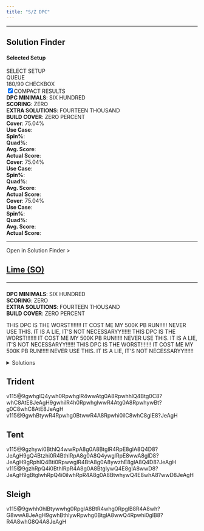 ```yaml
---
title: "S/Z DPC"
---
```

<head>
<meta name="description" content="S/Z DPC Setups and Solutions">
</head>
<hr>
<div class="solution-finder-body">
    <div class="solution-finder">
        <h2 class="solution-finder-title">Solution Finder</h2>
        <div class="solution-finder-display">
            <h4>Selected Setup</h4>
            <fumen src="v115@2gRpEewhBeRpEewhCeR4Bthlwhg0AeT4Btglwhi0R4?CeglJeAgH" height ="6">
        </div>
        <div class="solution-finder-input">
            <div class="stat">SELECT SETUP</div>
            <div class="stat">QUEUE</div>
            <div class="stat">180/90 CHECKBOX</div>
            <div class="stat"><input type="checkbox" checked></input>COMPACT RESULTS</div>
        </div>
        <div class="solution-finder-setup-info">
            <div class="stat"><strong>DPC MINIMALS</strong>: SIX HUNDRED</div>
            <div class="stat"><strong>SCORING</strong>: ZERO</div>
            <div class="stat"><strong>EXTRA SOLUTIONS</strong>: FOURTEEN THOUSAND</div>
            <div class="stat"><strong>BUILD COVER</strong>: ZERO PERCENT</div>
        </div>
        <div class="solution-finder-outputs">
            <div class="solution-finder-output-card">
                <fumen src="v115@9gRpg0zhywRpg0B8Q4hlwwAtA8h0B8R4glBtF8Q4gl?AtA8JeAgH" class="solution-finder-result-fumen">
                <div class="solution-finder-result-stats">
                    <div class="stat"><strong>Cover</strong>: 75.04%<br><strong>Use Case</strong>: <br><strong>Spin%</strong>: <br><strong>Quad%</strong>: <br><strong>Avg. Score</strong>: <br><strong>Actual Score</strong>: </div>
                </div>
            </div>
            <div class="solution-finder-output-card">
                <fumen src="v115@9gRpg0zhywRpg0B8Q4hlwwAtA8h0B8R4glBtF8Q4gl?AtA8JeAgH" class="solution-finder-result-fumen">
                <div class="solution-finder-result-stats">
                    <div class="stat"><strong>Cover</strong>: 75.04%</div>
                    <div class="stat"><strong>Use Case</strong>: </div>
                    <div class="stat"><strong>Spin%</strong>: </div>
                    <div class="stat"><strong>Quad%</strong>: </div>
                    <div class="stat"><strong>Avg. Score</strong>: </div>
                    <div class="stat"><strong>Actual Score</strong>: </div>
                </div>
            </div>
            <div class="solution-finder-output-card">
                <fumen src="v115@9gRpg0zhywRpg0B8Q4hlwwAtA8h0B8R4glBtF8Q4gl?AtA8JeAgH" class="solution-finder-result-fumen">
                <div class="solution-finder-result-stats">
                    <div class="stat"><strong>Cover</strong>: 75.04%</div>
                    <div class="stat"><strong>Use Case</strong>: </div>
                    <div class="stat"><strong>Spin%</strong>: </div>
                    <div class="stat"><strong>Quad%</strong>: </div>
                    <div class="stat"><strong>Avg. Score</strong>: </div>
                    <div class="stat"><strong>Actual Score</strong>: </div>
                </div>
            </div>
        </div>
    </div>
</div>
<hr>
<div class="dpc-setup-body">
    <div class="solution-finder-nav" onclick="console.log('panning!')"><span class="nav-text">Open in Solution Finder</span> ></div>
    <div class="dpc-setup-display">
        <a class="dpc-title" href="#so"><h2>Lime (<span class="mino">SO</span>)<hr class="small"></h2></a>
        <div class="dpc-setup-images">
            <fumen src="v115@2gRpEewhBeRpEewhCeR4Bthlwhg0AeT4Btglwhi0R4?CeglJeAgH" height=6>
            <fumen src="v115@2gRpEewhBeRpEewhywR4Bthlwhg0wwT4Btglwhi0R4?CeglJeAgH" height=6>
            <fumen src="v115@KhB8EeA8BeB8EeF8CeA8JeAgH" height=6>
        </div>
        <div class="dpc-setup-info">
            <div class="stat"><strong>DPC MINIMALS</strong>: SIX HUNDRED</div>
            <div class="stat"><strong>SCORING</strong>: ZERO</div>
            <div class="stat"><strong>EXTRA SOLUTIONS</strong>: FOURTEEN THOUSAND</div>
            <div class="stat"><strong>BUILD COVER</strong>: ZERO PERCENT</div>
        </div>
        <div class="dpc-setup-writeup">
            <p>THIS DPC IS THE WORST!!!!!!! IT COST ME MY 500K PB RUN!!!!! NEVER USE THIS. IT IS A LIE, IT'S NOT NECESSARYY!!!!!! 
            THIS DPC IS THE WORST!!!!!!! IT COST ME MY 500K PB RUN!!!!! NEVER USE THIS. IT IS A LIE, IT'S NOT NECESSARYY!!!!!! 
            THIS DPC IS THE WORST!!!!!!! IT COST ME MY 500K PB RUN!!!!! NEVER USE THIS. IT IS A LIE, IT'S NOT NECESSARYY!!!!!!</p> 
        </div>
        <div class="dpc-solutions-body">
            <details>
                <summary>Solutions</summary>
                <div>
                    <h4>Minimals</h4>
                    <div class="dpc-solutions">
                        <div class="dpc-solution-display">
                            <fumen src="v115@9gRpg0zhywRpg0B8Q4hlwwAtA8h0B8R4glBtF8Q4gl?AtA8JeAgH">
                            <div class="dpc-stats">
                                <div class="stat"><span class='with180'><strong>Cover</strong>: 75.04%</span>
                                <span class='no180'><strong>Cover</strong>: 62.70%</span></div>
                                <div class="stat"><strong>Use Case</strong>: </div>
                                <div class="stat"><strong>Spin%</strong>: </div>
                                <div class="stat"><strong>Quad%</strong>: </div>
                            </div>
                        </div>
                        <div class="dpc-solution-display">
                            <fumen src="v115@9gQ4hlzhywR4glB8Rpg0wwAtA8Q4glB8Rpg0BtF8h0?AtA8JeAgH">
                            <div class="dpc-stats">
                                <div class="stat"><strong>Cover</strong>: <span class='with180'>70.95%</span><span class='no180'>61.43%</span></div>
                                <div class="stat"><strong>Use Case</strong>: </div>
                                <div class="stat"><strong>Spin%</strong>: </div>
                                <div class="stat"><strong>Quad%</strong>: </div>
                            </div>
                        </div>
                        <div class="dpc-solution-display">
                            <fumen src="v115@9gi0zhglRpBtg0B8ilRpA8BtB8ywR4F8wwR4A8JeAg?H">
                            <div class="dpc-stats">
                                <div class="stat"><strong>Cover</strong>: <span class='with180'>53.97%</span><span class='no180'>53.97%</span></div>
                                <div class="stat"><strong>Use Case</strong>: </div>
                                <div class="stat"><strong>Spin%</strong>: </div>
                                <div class="stat"><strong>Quad%</strong>: </div>
                            </div>
                        </div>
                        <div class="dpc-solution-display">
                            <fumen src="v115@9gilzhi0glRpB8Q4Btwwg0A8RpB8R4ywF8Q4BtA8Je?AgH">
                            <div class="dpc-stats">
                                <div class="stat"><strong>Cover</strong>: <span class='with180'>49.48%</span><span class='no180'>49.48%</span></div>
                                <div class="stat"><strong>Use Case</strong>: </div>
                                <div class="stat"><strong>Spin%</strong>: </div>
                                <div class="stat"><strong>Quad%</strong>: </div>
                            </div>
                        </div>
                        <div class="dpc-solution-display">
                            <fumen src="v115@9gRpg0zhywRpg0B8Q4BtwwglA8h0B8R4ilF8Q4BtA8?JeAgH">
                            <div class="dpc-stats">
                                <div class="stat"><strong>Cover</strong>: <span class='with180'>44.40%</span><span class='no180'>37.46%</span></div>
                                <div class="stat"><strong>Use Case</strong>: </div>
                                <div class="stat"><strong>Spin%</strong>: </div>
                                <div class="stat"><strong>Quad%</strong>: </div>
                            </div>
                        </div>
                        <div class="dpc-solution-display">
                            <fumen src="v115@9gi0zhywBtg0B8RpR4glA8BtB8RpilF8R4wwA8JeAg?H">
                            <div class="dpc-stats">
                                <div class="stat"><strong>Cover</strong>: <span class='with180'>22.86%</span><span class='no180'>22.86%</span></div>
                                <div class="stat"><strong>Use Case</strong>: </div>
                                <div class="stat"><strong>Spin%</strong>: </div>
                                <div class="stat"><strong>Quad%</strong>: </div>
                            </div>
                        </div>
                    </div>
                    <hr class="small">
                    <h4>Extras</h4>
                    <div class="dpc-solutions">
                        <div class="dpc-solution-display">
                            <fumen src="v115@9gRpg0zhilRpg0B8Q4ywAtA8h0B8R4wwBtF8Q4glAt?A8JeAgH">
                            <div class="dpc-stats">
                                <div class="stat"><strong>Used For</strong>: TSD/TSS</div>
                                <div class="stat"><strong>Cover</strong>: <span class='with180'>37.14%</span><span class='no180'>32.22%</span></div>
                                <div class="stat"><strong>Use Case</strong>: </div>
                                <div class="stat"><strong>Spin%</strong>: </div>
                                <div class="stat"><strong>Quad%</strong>: </div>
                            </div>
                        </div>
                        <div class="dpc-solution-display">
                            <fumen src="v115@9gBtglzhRpg0ilB8Q4ywg0A8BtB8R4wwh0F8Q4RpA8?JeAgH">
                            <div class="dpc-stats">
                                <div class="stat"><strong>Used For</strong>: TSS</div>
                                <div class="stat"><strong>Cover</strong>: <span class='with180'>16.67%</span><span class='no180'>13.81%</span></div>
                                <div class="stat"><strong>Use Case</strong>: </div>
                                <div class="stat"><strong>Spin%</strong>: </div>
                                <div class="stat"><strong>Quad%</strong>: </div>
                            </div>
                        </div>
                    </div>
                </div>
            </details>
        </div>
    </div>
</div>

## Trident

<fumen src="v115@6gQ4IeR4whQ4hlh0CeQ4whR4glg0BtAeRpwhAeQ4gl?g0AeBtRpwhJeAgH" height=6>
<fumen src="v115@6gQ4IeR4whQ4hlh0ywQ4whR4glg0BtwwRpwhAeQ4gl?g0AeBtRpwhJeAgH" height=6>
<fumen src="v115@OhA8IeC8AeC8AeE8JeAgH" height=6>

<solution>v115@9gwhglQ4ywh0RpwhglR4wwAtg0A8RpwhhlQ4Btg0C8?whC8AtE8JeAgH9gwhilR4h0RpwhglwwR4Atg0A8RpwhywBt?g0C8whC8AtE8JeAgH</solution>
<solution spoiler="Extras">v115@9gwhBtywR4Rpwhg0BtwwR4A8Rpwhi0ilC8whC8glE8?JeAgH</solution>

## Tent

<fumen src="v115@7gQ4AewhGeR4whilh0CeQ4whglR4g0BtAeRpwhR4Ae?g0AeBtRpJeAgH" height=6>
<fumen src="v115@7gQ4AewhGeR4whilh0ywQ4whglR4g0BtwwRpwhR4Ae?g0AeBtRpJeAgH" height=6>
<fumen src="v115@PhA8AeA8GeE8AeA8AeD8JeAgH" height=6>

<solution>v115@9gzhywi0BthlQ4wwRpA8g0A8BtglR4RpE8glA8Q4D8?JeAgH9gQ4Btzhi0R4BthlRpA8g0A8Q4ywglRpE8wwA8glD8?JeAgH9gRphlQ4Bti0RpwwglR4BtA8g0A8ywzhE8glA8Q4D8?JeAgH</solution>
<solution spoiler="Extras">v115@9gzhRpQ4i0BthlRpR4A8g0A8BtglywQ4E8glA8wwD8?JeAgH9gBtglwhRpQ4i0ilwhRpR4A8g0A8BtwhywQ4E8whA8?wwD8JeAgH</solution>

## Sleigh

<fumen src="v115@4gQ4IeR4BewhQ4hlCeQ4RpwhR4glg0AeBtRpwhAeQ4?gli0BtAewhJeAgH" height=6>
<fumen src="v115@4gQ4IeR4BewhQ4hlywQ4RpwhR4glg0wwBtRpwhAeQ4?gli0BtAewhJeAgH" height=6>
<fumen src="v115@MhA8IeB8BeA8AeG8AeA8JeAgH" height=6>

<solution>v115@9gwhh0hlBtywwhg0RpglA8BtR4whg0RpglB8R4A8wh?G8wwA8JeAgH9gwhBthlywRpwhg0BtglA8wwQ4Rpwhi0glB8?R4A8whG8Q4A8JeAgH</solution>